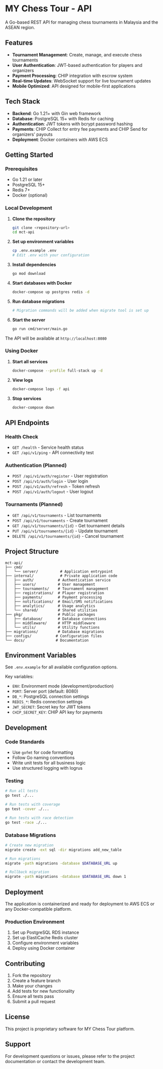 # MY Chess Tour - API

A Go-based REST API for managing chess tournaments in Malaysia and the ASEAN region.

## Features

- **Tournament Management**: Create, manage, and execute chess tournaments
- **User Authentication**: JWT-based authentication for players and organizers
- **Payment Processing**: CHIP integration with escrow system
- **Real-time Updates**: WebSocket support for live tournament updates
- **Mobile Optimized**: API designed for mobile-first applications

## Tech Stack

- **Backend**: Go 1.21+ with Gin web framework
- **Database**: PostgreSQL 15+ with Redis for caching
- **Authentication**: JWT tokens with bcrypt password hashing
- **Payments**: CHIP Collect for entry fee payments and CHIP Send for organizers' payouts
- **Deployment**: Docker containers with AWS ECS

## Getting Started

### Prerequisites

- Go 1.21 or later
- PostgreSQL 15+
- Redis 7+
- Docker (optional)

### Local Development

1. **Clone the repository**
   ```bash
   git clone <repository-url>
   cd mct-api
   ```

2. **Set up environment variables**
   ```bash
   cp .env.example .env
   # Edit .env with your configuration
   ```

3. **Install dependencies**
   ```bash
   go mod download
   ```

4. **Start databases with Docker**
   ```bash
   docker-compose up postgres redis -d
   ```

5. **Run database migrations**
   ```bash
   # Migration commands will be added when migrate tool is set up
   ```

6. **Start the server**
   ```bash
   go run cmd/server/main.go
   ```

The API will be available at `http://localhost:8080`

### Using Docker

1. **Start all services**
   ```bash
   docker-compose --profile full-stack up -d
   ```

2. **View logs**
   ```bash
   docker-compose logs -f api
   ```

3. **Stop services**
   ```bash
   docker-compose down
   ```

## API Endpoints

### Health Check
- `GET /health` - Service health status
- `GET /api/v1/ping` - API connectivity test

### Authentication (Planned)
- `POST /api/v1/auth/register` - User registration
- `POST /api/v1/auth/login` - User login
- `POST /api/v1/auth/refresh` - Token refresh
- `POST /api/v1/auth/logout` - User logout

### Tournaments (Planned)
- `GET /api/v1/tournaments` - List tournaments
- `POST /api/v1/tournaments` - Create tournament
- `GET /api/v1/tournaments/{id}` - Get tournament details
- `PUT /api/v1/tournaments/{id}` - Update tournament
- `DELETE /api/v1/tournaments/{id}` - Cancel tournament

## Project Structure

```
mct-api/
├── cmd/
│   └── server/          # Application entrypoint
├── internal/            # Private application code
│   ├── auth/           # Authentication service
│   ├── users/          # User management
│   ├── tournaments/    # Tournament management
│   ├── registrations/  # Player registration
│   ├── payments/       # Payment processing
│   ├── notifications/  # Email/SMS notifications
│   ├── analytics/      # Usage analytics
│   └── shared/         # Shared utilities
├── pkg/                # Public packages
│   ├── database/       # Database connections
│   ├── middleware/     # HTTP middleware
│   └── utils/          # Utility functions
├── migrations/         # Database migrations
├── configs/           # Configuration files
└── docs/              # Documentation
```

## Environment Variables

See `.env.example` for all available configuration options.

Key variables:
- `ENV`: Environment mode (development/production)
- `PORT`: Server port (default: 8080)
- `DB_*`: PostgreSQL connection settings
- `REDIS_*`: Redis connection settings
- `JWT_SECRET`: Secret key for JWT tokens
- `CHIP_SECRET_KEY`: CHIP API key for payments

## Development

### Code Standards

- Use `gofmt` for code formatting
- Follow Go naming conventions
- Write unit tests for all business logic
- Use structured logging with logrus

### Testing

```bash
# Run all tests
go test ./...

# Run tests with coverage
go test -cover ./...

# Run tests with race detection
go test -race ./...
```

### Database Migrations

```bash
# Create new migration
migrate create -ext sql -dir migrations add_new_table

# Run migrations
migrate -path migrations -database $DATABASE_URL up

# Rollback migration
migrate -path migrations -database $DATABASE_URL down 1
```

## Deployment

The application is containerized and ready for deployment to AWS ECS or any Docker-compatible platform.

### Production Environment

1. Set up PostgreSQL RDS instance
2. Set up ElastiCache Redis cluster
3. Configure environment variables
4. Deploy using Docker container

## Contributing

1. Fork the repository
2. Create a feature branch
3. Make your changes
4. Add tests for new functionality
5. Ensure all tests pass
6. Submit a pull request

## License

This project is proprietary software for MY Chess Tour platform.

## Support

For development questions or issues, please refer to the project documentation or contact the development team.
